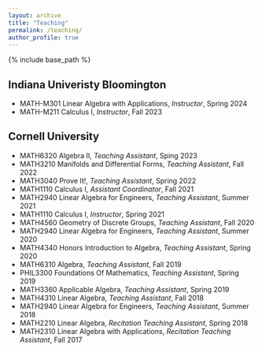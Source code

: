 ```yaml
---
layout: archive
title: "Teaching"
permalink: /teaching/
author_profile: true
---
```


{% include base_path %}

Indiana Univeristy Bloomington
------
- MATH-M301 Linear Algebra with Applications, *Instructor*, Spring 2024
- MATH-M211 Calculus I, *Instructor*, Fall 2023


Cornell University
------
- MATH6320 Algebra II, *Teaching Assistant*, Sping 2023
- MATH3210 Manifolds and Differential Forms, *Teaching Assistant*, Fall 2022
- MATH3040 Prove It!, *Teaching Assistant*, Spring 2022
- MATH1110 Calculus I, *Assistant Coordinator*, Fall 2021 
- MATH2940 Linear Algebra for Engineers, *Teaching Assistant*, Summer 2021
- MATH1110 Calculus I, *Instructor*, Spring 2021 
- MATH4560 Geometry of Discrete Groups, *Teaching Assistant*, Fall 2020
- MATH2940 Linear Algebra for Engineers, *Teaching Assistant*, Summer 2020
- MATH4340 Honors Introduction to Algebra, *Teaching Assistant*, Spring 2020
- MATH6310 Algebra, *Teaching Assistant*, Fall 2019
- PHIL3300 Foundations Of Mathematics, *Teaching Assistant*, Spring 2019 
- MATH3360 Applicable Algebra, *Teaching Assistant*, Spring 2019 
- MATH4310 Linear Algebra, *Teaching Assistant*, Fall 2018 
- MATH2940 Linear Algebra for Engineers, *Teaching Assistant*, Summer 2018
- MATH2210 Linear Algebra, *Recitation Teaching Assistant*, Spring 2018
- MATH2310 Linear Algebra with Applications, *Recitation Teaching Assistant*, Fall 2017